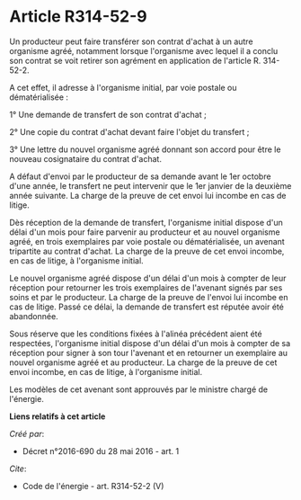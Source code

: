 # Article R314-52-9

Un producteur peut faire transférer son contrat d'achat à un autre organisme agréé, notamment lorsque l'organisme avec lequel
il a conclu son contrat se voit retirer son agrément en application de l'article R. 314-52-2. 

A cet effet, il adresse à l'organisme initial, par voie postale ou dématérialisée : 

1° Une demande de transfert de son contrat d'achat ; 

2° Une copie du contrat d'achat devant faire l'objet du transfert ; 

3° Une lettre du nouvel organisme agréé donnant son accord pour être le nouveau cosignataire du contrat d'achat. 

A défaut d'envoi par le producteur de sa demande avant le 1er octobre d'une année, le transfert ne peut intervenir que le 1er
janvier de la deuxième année suivante. La charge de la preuve de cet envoi lui incombe en cas de litige. 

Dès réception de la demande de transfert, l'organisme initial dispose d'un délai d'un mois pour faire parvenir au producteur
et au nouvel organisme agréé, en trois exemplaires par voie postale ou dématérialisée, un avenant tripartite au contrat
d'achat. La charge de la preuve de cet envoi incombe, en cas de litige, à l'organisme initial. 

Le nouvel organisme agréé dispose d'un délai d'un mois à compter de leur réception pour retourner les trois exemplaires de
l'avenant signés par ses soins et par le producteur. La charge de la preuve de l'envoi lui incombe en cas de litige. Passé ce
délai, la demande de transfert est réputée avoir été abandonnée. 

Sous réserve que les conditions fixées à l'alinéa précédent aient été respectées, l'organisme initial dispose d'un délai d'un
mois à compter de sa réception pour signer à son tour l'avenant et en retourner un exemplaire au nouvel organisme agréé et au
producteur. La charge de la preuve de cet envoi incombe, en cas de litige, à l'organisme initial. 

Les modèles de cet avenant sont approuvés par le ministre chargé de l'énergie.

**Liens relatifs à cet article**

_Créé par_:

  - Décret n°2016-690 du 28 mai 2016 - art. 1

_Cite_:

  - Code de l'énergie - art. R314-52-2 (V)
